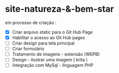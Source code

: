 # site-natureza-&-bem-star
em processo de criação :

 - [x] Criar arquivo static para o Git Hub Page
 - [x] Habilitar o acesso ao Git Hub pages
 - [ ] Criar design para tela principal
 - [ ] Criar formulário
 - [ ] Tratamento de imagens - extensão (WEPB)
 - [ ] Design - ilustrar uma imagem ( krita )
 - [ ] Integração com MySql - linguagem PHP
